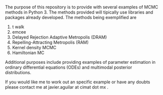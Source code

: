 
The purpose of this repository is to provide with several examples of MCMC methods in Python 3. The methods provided will tipically use libraries and packages already developed. The methods being exemplified are


1) t walk
2) emcee
3) Delayed Rejection Adaptive Metropolis (DRAM)
4) Repelling-Attracting Metropolis (RAM)
5) Kernel density MCMC
6) Hamiltonian MC

Additional purposes include providing examples of parameter estimation in ordinary differential equations (ODEs) and multimodal posterior distributions.

If you would like me to work out an specific example or have any doubts please contact me at javier.aguilar at cimat dot mx .

